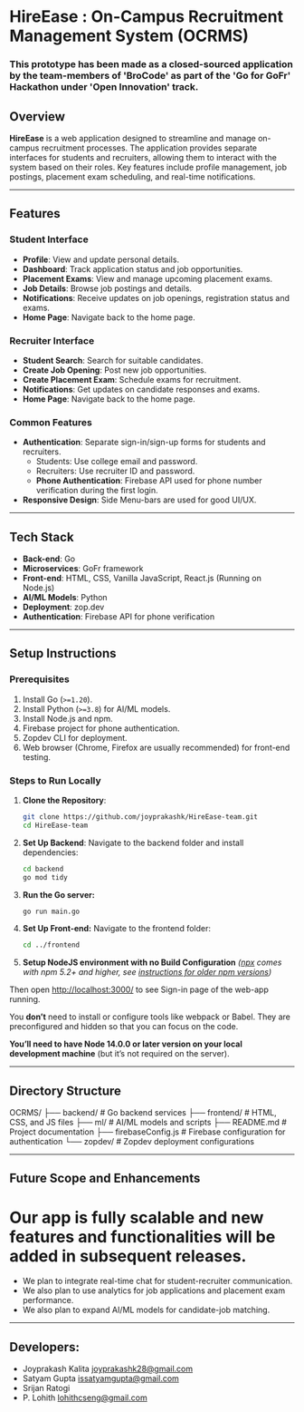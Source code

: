 # HireEase : On-Campus Recruitment Management System (OCRMS)

### This prototype has been made as a closed-sourced application by the team-members of 'BroCode' as part of the 'Go for GoFr' Hackathon under 'Open Innovation' track. ###

## Overview
**HireEase** is a web application designed to streamline and manage on-campus recruitment processes. The application provides separate interfaces for students and recruiters, allowing them to interact with the system based on their roles. Key features include profile management, job postings, placement exam scheduling, and real-time notifications.

---

## Features
### **Student Interface**
  - **Profile**: View and update personal details.
  - **Dashboard**: Track application status and job opportunities.
  - **Placement Exams**: View and manage upcoming placement exams.
  - **Job Details**: Browse job postings and details.
  - **Notifications**: Receive updates on job openings, registration status and exams.
  - **Home Page**: Navigate back to the home page.

### **Recruiter Interface**
  - **Student Search**: Search for suitable candidates.
  - **Create Job Opening**: Post new job opportunities.
  - **Create Placement Exam**: Schedule exams for recruitment.
  - **Notifications**: Get updates on candidate responses and exams.
  - **Home Page**: Navigate back to the home page.

### **Common Features**
- **Authentication**: Separate sign-in/sign-up forms for students and recruiters.
  - Students: Use college email and password.
  - Recruiters: Use recruiter ID and password.
  - **Phone Authentication**: Firebase API used for phone number verification during the first login.
- **Responsive Design**: Side Menu-bars are used for good UI/UX.

---

## **Tech Stack**
- **Back-end**: Go
- **Microservices**: GoFr framework
- **Front-end**: HTML, CSS, Vanilla JavaScript, React.js (Running on Node.js)
- **AI/ML Models**: Python
- **Deployment**: zop.dev
- **Authentication**: Firebase API for phone verification

---

## **Setup Instructions**
### Prerequisites
1. Install Go (`>=1.20`).
2. Install Python (`>=3.8`) for AI/ML models.
3. Install Node.js and npm.
4. Firebase project for phone authentication.
5. Zopdev CLI for deployment.
6. Web browser (Chrome, Firefox are usually recommended) for front-end testing.

### Steps to Run Locally
1. **Clone the Repository**:
   ```bash
   git clone https://github.com/joyprakashk/HireEase-team.git
   cd HireEase-team
2. **Set Up Backend**:
  Navigate to the backend folder and install dependencies:
   ```bash
   cd backend
   go mod tidy
3. **Run the Go server:**
   ```bash
   go run main.go
4. **Set Up Front-end:**
   Navigate to the frontend folder:
      ```bash
   cd ../frontend
5. **Setup NodeJS environment with no Build Configuration**
   _([npx](https://medium.com/@maybekatz/introducing-npx-an-npm-package-runner-55f7d4bd282b) comes with npm 5.2+ and higher, see [instructions for older npm versions](https://gist.github.com/gaearon/4064d3c23a77c74a3614c498a8bb1c5f))_

Then open [http://localhost:3000/](http://localhost:3000/) to see Sign-in page of the web-app running.

You **don’t** need to install or configure tools like webpack or Babel. They are preconfigured and hidden so that you can focus on the code.

**You’ll need to have Node 14.0.0 or later version on your local development machine** (but it’s not required on the server).

   

---

## Directory Structure
OCRMS/
├── backend/                # Go backend services
├── frontend/               # HTML, CSS, and JS files
├── ml/                     # AI/ML models and scripts
├── README.md               # Project documentation
├── firebaseConfig.js       # Firebase configuration for authentication
└── zopdev/                 # Zopdev deployment configurations

---

## Future Scope and Enhancements
# Our app is fully scalable and new features and functionalities will be added in subsequent releases.
- We plan to integrate real-time chat for student-recruiter communication.
- We also plan to use analytics for job applications and placement exam performance.
- We also plan to expand AI/ML models for candidate-job matching.

---

## Developers:
- Joyprakash Kalita [joyprakashk28@gmail.com](mailto:joyprakashk28@gmail.com)
- Satyam Gupta [issatyamgupta@gmail.com](mailto:issatyamgupta@gmail.com)
- Srijan Ratogi 
- P. Lohith [lohithcseng@gmail.com](mailto:lohithcseng@gmail.com)

